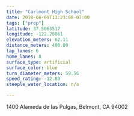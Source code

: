 ```yaml
---
title: "Carlmont High School"
date: 2018-06-09T13:23:08-07:00
tags: ["prep"]
latitude: 37.5063517
longitude: -122.28861
elevation_meters: 62.11
distance_meters: 400.00
lap_lanes: 6
home_lanes: 8
surface_type: artificial
surface_color: blue
turn_diameter_meters: 59.56
speed_rating: -12.89
steeple_water_location: n/a

---
```

1400 Alameda de las Pulgas, Belmont, CA 94002
<!--more-->
